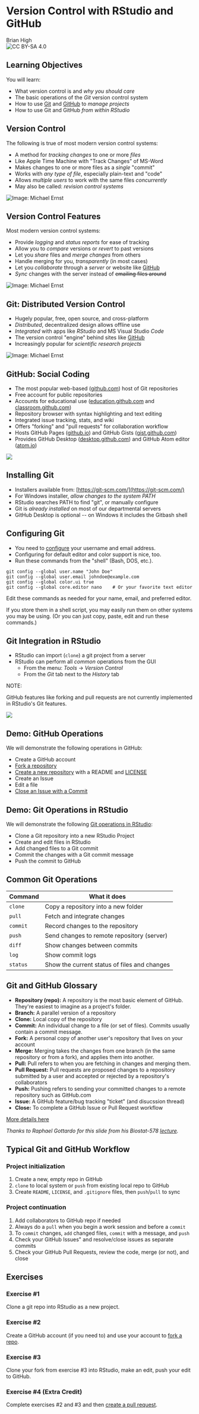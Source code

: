 # Version Control with RStudio and GitHub
Brian High  
![CC BY-SA 4.0](../images/cc_by-sa_4.png)  



## Learning Objectives

You will learn:

* What version control is and _why you should care_
* The basic operations of the _Git_ version control system
* How to use [Git](https://git-scm.com/) and [GitHub](https://github.com/) to _manage projects_
* How to use Git and GitHub _from within RStudio_

## Version Control

The following is true of most modern version control systems:

* A method for _tracking changes_ to one or more _files_
* Like Apple Time Machine with "Track Changes" of MS-Word
* Makes changes to one or more files as a _single_ "commit"
* Works with _any type of file_, especially plain-text and "code"
* Allows _multiple users_ to work with the same files _concurrently_
* May also be called: _revision control systems_

![Image: [Michael Ernst](https://homes.cs.washington.edu/~mernst/advice/version-control.html)](images/version-control-fig1.png)

## Version Control Features

Most modern version control systems:

* Provide _logging_ and _status reports_ for ease of tracking
* Allow you to _compare_ versions or _revert_ to past versions
* Let you _share_ files and _merge changes_ from others
* Handle merging for you, _transparently_ (in most cases)
* Let you _collaborate_ through a _server_ or website like [GitHub](https://github.com/)
* _Sync_ changes with the server instead of ~~emailing files around~~

![Image: [Michael Ernst](https://homes.cs.washington.edu/~mernst/advice/version-control.html)](images/version-control-fig2.png)

## Git: Distributed Version Control

* Hugely popular, free, open source, and cross-platform
* _Distributed_, decentralized design allows offline use
* _Integrated_ with apps like _RStudio_ and MS Visual Studio _Code_
* The version control "engine" behind sites like [GitHub](https://github.com/)
* Increasingly popular for _scientific research projects_

![Image: [Michael Ernst](https://homes.cs.washington.edu/~mernst/advice/version-control.html)](images/version-control-fig3.png)

## GitHub: Social Coding

* The most popular web-based ([github.com](http://github.com)) host of Git repositories
* Free account for public repositories
* Accounts for educational use ([education.github.com](http://education.github.com) and [classroom.github.com](http://classroom.github.com))
* Repository browser with syntax highlighting and text editing
* Integrated issue tracking, stats, and wiki
* Offers "forking" and "pull requests" for collaboration workflow
* Hosts GitHub Pages ([github.io](http://github.io)) and GitHub Gists ([gist.github.com](http://gist.github.com))
* Provides GitHub Desktop ([desktop.github.com](http://desktop.github.com)) and GitHub Atom editor ([atom.io](http://atom.io))

![](images/github_320x208.jpg)

## Installing Git

* Installers available from: [https://git-scm.com/](https://git-scm.com/)
* For Windows installer, _allow changes to the system PATH_
* RStudio searches PATH to find "git", or manually configure
* Git is _already installed_ on most of our departmental servers
* GitHub Desktop is optional -- on Windows it includes the Gitbash shell

## Configuring Git

* You need to [configure](https://git-scm.com/book/en/v2/Getting-Started-First-Time-Git-Setup) 
your username and email address.
* Configuring for default editor and color support is nice, too.
* Run these commands from the "shell" (Bash, DOS, etc.).

```
git config --global user.name "John Doe"
git config --global user.email johndoe@example.com
git config --global color.ui true
git config --global core.editor nano    # Or your favorite text editor
```

Edit these commands as needed for your name, email, and preferred editor. 

If you store them in a shell script, you may easily run them on other systems 
you may be using. (Or you can just copy, paste, edit and run these commands.)

## Git Integration in RStudio

* RStudio can import (`clone`) a git project from a server
* RStudio can perform all _common_ operations from the GUI
    + From the menu: _Tools_ -> _Version Control_
    + From the _Git_ tab next to the _History_ tab

NOTE:

GitHub features like forking and pull requests are not currently implemented 
in RStudio's Git features.

![](images/git_rstudio.png)

## Demo: GitHub Operations

We will demonstrate the following operations in GitHub:

* Create a GitHub account
* [Fork a repository](https://help.github.com/articles/fork-a-repo/)
* [Create a new repository](https://help.github.com/articles/create-a-repo/) with a README and [LICENSE](https://help.github.com/articles/open-source-licensing/)
* Create an Issue
* Edit a file
* [Close an Issue with a Commit](https://help.github.com/articles/closing-issues-via-commit-messages/)

## Demo: Git Operations in RStudio

We will demonstrate the following [Git operations in RStudio](https://support.rstudio.com/hc/en-us/articles/200532077-Version-Control-with-Git-and-SVN):

* Clone a Git repository into a new RStudio Project
* Create and edit files in RStudio
* Add changed files to a Git commit
* Commit the changes with a Git commit message
* Push the commit to GitHub

## Common Git Operations

| Command  | What it does
|----------|----------------------------------------------
| `clone`  | Copy a repository into a new folder
| `pull`   | Fetch and integrate changes
| `commit` | Record changes to the repository
| `push`   | Send changes to remote repository (server)
| `diff`   | Show changes between commits
| `log`    | Show commit logs
| `status` | Show the current status of files and changes

## Git and GitHub Glossary

- **Repository (repo):** A repository is the most basic element of GitHub. They're easiest to imagine as a project's folder.
- **Branch:** A parallel version of a repository
- **Clone:** Local copy of the repository
- **Commit:** An individual change to a file (or set of files). Commits usually contain a commit message. 
- **Fork:** A personal copy of another user's repository that lives on your account
- **Merge:** Merging takes the changes from one branch (in the same repository or from a fork), and applies them into another.
- **Pull:** Pull refers to when you are fetching in changes and merging them.
- **Pull Request:** Pull requests are proposed changes to a repository submitted by a user and accepted or rejected by a repository's collaborators
- **Push:** Pushing refers to sending your committed changes to a remote repository such as GitHub.com
- **Issue:** A GitHub feature/bug tracking "ticket" (and disucssion thread)
- **Close:** To complete a GitHub Issue or Pull Request workflow

[More details here](https://help.github.com/articles/github-glossary/)

*Thanks to Raphael Gottardo for this slide from his Biostat-578
 [lecture](https://github.com/raphg/Biostat-578/blob/1352ca32c7f12ec8b43f8898cce5cae3831e7a43/Introduction_to_R.Rmd).*
 
## Typical Git and GitHub Workflow

### Project initialization

1. Create a new, empty repo in GitHub
2. `clone` to local system or `push` from existing local repo to GitHub
3. Create `README`, `LICENSE`, and `.gitignore` files, then `push`/`pull` to sync

### Project continuation

1. Add collaborators to GitHub repo if needed
2. Always do a `pull` when you begin a work session and before a `commit`
3. To `commit` changes, `add` changed files, `commit` with a message, and `push`
4. Check your GitHub Issues" and resolve/close issues as separate commits
5. Check your GitHub Pull Requests, review the code, merge (or not), and close

## Exercises

### Exercise #1

Clone a git repo into RStudio as a new project.

### Exercise #2

Create a GitHub account (if you need to) and use your account to [fork a repo](https://help.github.com/articles/fork-a-repo/).

### Exercise #3

Clone your fork from exercise #3 into RStudio, make an edit, push your edit to GitHub.

### Exercise #4 (Extra Credit)

Complete exercises #2 and #3 and then [create a pull request](https://help.github.com/articles/creating-a-pull-request/).
